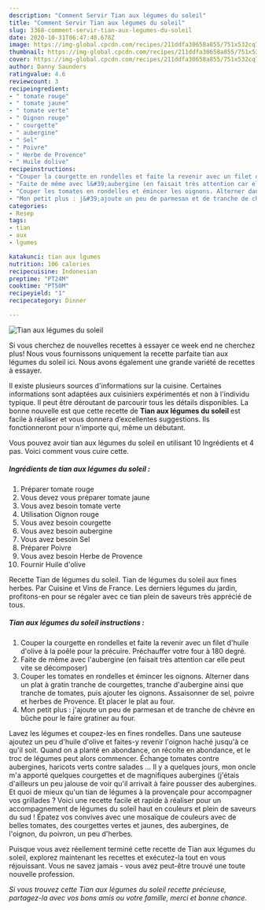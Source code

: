```yaml
---
description: "Comment Servir Tian aux légumes du soleil"
title: "Comment Servir Tian aux légumes du soleil"
slug: 3368-comment-servir-tian-aux-legumes-du-soleil
date: 2020-10-31T06:47:40.678Z
image: https://img-global.cpcdn.com/recipes/211ddfa30658a855/751x532cq70/tian-aux-legumes-du-soleil-photo-principale-de-la-recette.jpg
thumbnail: https://img-global.cpcdn.com/recipes/211ddfa30658a855/751x532cq70/tian-aux-legumes-du-soleil-photo-principale-de-la-recette.jpg
cover: https://img-global.cpcdn.com/recipes/211ddfa30658a855/751x532cq70/tian-aux-legumes-du-soleil-photo-principale-de-la-recette.jpg
author: Danny Saunders
ratingvalue: 4.6
reviewcount: 3
recipeingredient:
- " tomate rouge"
- " tomate jaune"
- " tomate verte"
- " Oignon rouge"
- " courgette"
- " aubergine"
- " Sel"
- " Poivre"
- " Herbe de Provence"
- " Huile dolive"
recipeinstructions:
- "Couper la courgette en rondelles et faite la revenir avec un filet d&#39;huile d&#39;olive à la poêle pour la précuire. Préchauffer votre four à 180 degré."
- "Faite de même avec l&#39;aubergine (en faisait très attention car elle peut vite se décomposer)"
- "Couper les tomates en rondelles et émincer les oignons. Alterner dans un plat à gratin tranche de courgettes, tranche d&#39;aubergine ainsi que tranche de tomates, puis ajouter les oignons. Assaisonner de sel, poivre et herbes de Provence. Et placer le plat au four."
- "Mon petit plus : j&#39;ajoute un peu de parmesan et de tranche de chèvre en bûche pour le faire gratiner au four."
categories:
- Resep
tags:
- tian
- aux
- lgumes

katakunci: tian aux lgumes 
nutrition: 106 calories
recipecuisine: Indonesian
preptime: "PT24M"
cooktime: "PT50M"
recipeyield: "1"
recipecategory: Dinner

---
```



![Tian aux légumes du soleil](https://img-global.cpcdn.com/recipes/211ddfa30658a855/751x532cq70/tian-aux-legumes-du-soleil-photo-principale-de-la-recette.jpg)

Si vous cherchez de nouvelles recettes à essayer ce week end ne cherchez plus! Nous vous fournissons uniquement la recette parfaite tian aux légumes du soleil ici. Nous avons également une grande variété de recettes à essayer.

Il existe plusieurs sources d'informations sur la cuisine. Certaines informations sont adaptées aux cuisiniers expérimentés et non à l'individu typique. Il peut être déroutant de parcourir tous les détails disponibles. La bonne nouvelle est que cette recette de <strong> Tian aux légumes du soleil </strong> est facile à réaliser et vous donnera d’excellentes suggestions. Ils fonctionneront pour n'importe qui, même un débutant.

<!--inarticleads1-->

Vous pouvez avoir tian aux légumes du soleil en utilisant 10 Ingrédients et 4 pas. Voici comment vous cuire cette.

##### Ingrédients de tian aux légumes du soleil :

1. Préparer  tomate rouge
1. Vous devez vous préparer  tomate jaune
1. Vous avez besoin  tomate verte
1. Utilisation  Oignon rouge
1. Vous avez besoin  courgette
1. Vous avez besoin  aubergine
1. Vous avez besoin  Sel
1. Préparer  Poivre
1. Vous avez besoin  Herbe de Provence
1. Fournir  Huile d&#39;olive


Recette Tian de légumes du soleil. Tian de légumes du soleil aux fines herbes. Par Cuisine et Vins de France. Les derniers légumes du jardin, profitons-en pour se régaler avec ce tian plein de saveurs très apprécié de tous. 

<!--inarticleads2-->

##### Tian aux légumes du soleil instructions :

1. Couper la courgette en rondelles et faite la revenir avec un filet d&#39;huile d&#39;olive à la poêle pour la précuire. Préchauffer votre four à 180 degré.
1. Faite de même avec l&#39;aubergine (en faisait très attention car elle peut vite se décomposer)
1. Couper les tomates en rondelles et émincer les oignons. Alterner dans un plat à gratin tranche de courgettes, tranche d&#39;aubergine ainsi que tranche de tomates, puis ajouter les oignons. Assaisonner de sel, poivre et herbes de Provence. Et placer le plat au four.
1. Mon petit plus : j&#39;ajoute un peu de parmesan et de tranche de chèvre en bûche pour le faire gratiner au four.


Lavez les légumes et coupez-les en fines rondelles. Dans une sauteuse ajoutez un peu d&#39;huile d&#39;olive et faites-y revenir l&#39;oignon haché jusqu&#39;à ce qu&#39;il soit. Quand on a planté en abondance, on récolte en abondance, et le troc de légumes peut alors commencer. Échange tomates contre aubergines, haricots verts contre salades … Il y a quelques jours, mon oncle m&#39;a apporté quelques courgettes et de magnifiques aubergines (j&#39;étais d&#39;ailleurs un peu jalouse de voir qu&#39;il arrivait à faire pousser des aubergines. Et quoi de mieux qu&#39;un tian de légumes à la provençale pour accompagner vos grillades ? Voici une recette facile et rapide à réaliser pour un accompagnement de légumes du soleil haut en couleurs et plein de saveurs du sud ! Épatez vos convives avec une mosaïque de couleurs avec de belles tomates, des courgettes vertes et jaunes, des aubergines, de l&#39;oignon, du poivron, un peu d&#39;herbes. 

<!--inarticleads1-->

<p>
Puisque vous avez réellement terminé cette recette de Tian aux légumes du soleil, explorez maintenant les recettes et exécutez-la tout en vous réjouissant. Vous ne savez jamais - vous avez peut-être trouvé une toute nouvelle profession.
</p>

<p>
<i>Si vous trouvez cette Tian aux légumes du soleil recette précieuse, partagez-la avec vos bons amis ou votre famille, merci et bonne chance.</i>
</p>
